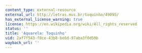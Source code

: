 ```yaml
---
content_type: external-resource
external_url: http://letras.mus.br/toquinho/49095/
has_external_license_warning: true
license: https://en.wikipedia.org/wiki/All_rights_reserved
status: ''
title: 'Aquarela: Toquinho'
uid: 2af7f543-f0ce-43b8-be6d-97aba3f0d50b
wayback_url: ''
---
```

